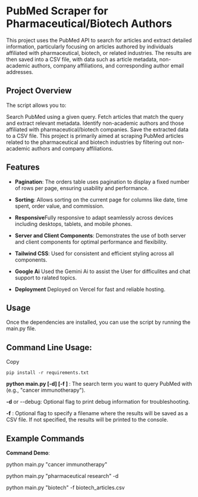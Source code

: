 
# PubMed Scraper for Pharmaceutical/Biotech Authors

This project uses the PubMed API to search for articles and extract detailed information, particularly focusing on articles authored by individuals affiliated with pharmaceutical, biotech, or related industries. The results are then saved into a CSV file, with data such as article metadata, non-academic authors, company affiliations, and corresponding author email addresses.


## Project Overview

The script allows you to:

Search PubMed using a given query.
    Fetch articles that match the query and extract relevant metadata.
    Identify non-academic authors and those affiliated with pharmaceutical/biotech companies.
    Save the extracted data to a CSV file.
This project is primarily aimed at scraping PubMed articles related to the pharmaceutical and biotech industries by filtering out non-academic authors and company affiliations.


## Features

- **Pagination**: The orders table uses pagination to display a fixed number of rows per page, ensuring usability and performance.
- **Sorting**: Allows sorting on the current page for columns like date, time spent, order value, and commission.
- **Responsive**Fully responsive to adapt seamlessly across devices including desktops, tablets, and mobile phones.
- **Server and Client Components**: Demonstrates the use of both server and client components for optimal performance and flexibility.
- **Tailwind CSS**: Used for consistent and efficient styling across all components.

- **Google Ai** Used the Gemini Ai to assist the User for difficulites and chat support to ralated topics.
- **Deployment** Deployed on Vercel for fast and reliable hosting.


## Usage

Once the dependencies are installed, you can use the script by running the main.py file.


## Command Line Usage:
Copy

`pip install -r requirements.txt`

**python main.py <query> [-d] [-f <filename>]
<query>**: The search term you want to query PubMed with (e.g., "cancer immunotherapy").

**-d** or --debug: Optional flag to print debug information for troubleshooting.

**-f** <filename>: Optional flag to specify a filename where the results will be saved as a CSV file. If not specified, the results will be printed to the console.



## Example Commands
**Command Demo**: 

python main.py "cancer immunotherapy"

python main.py "pharmaceutical research" -d

python main.py "biotech" -f biotech_articles.csv





